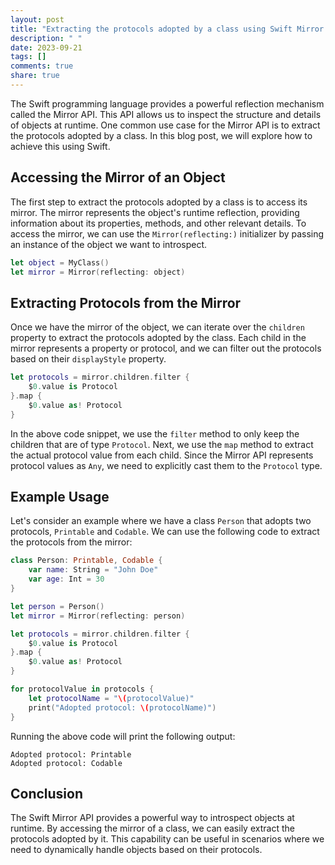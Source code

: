 ```yaml
---
layout: post
title: "Extracting the protocols adopted by a class using Swift Mirror API"
description: " "
date: 2023-09-21
tags: []
comments: true
share: true
---
```


The Swift programming language provides a powerful reflection mechanism called the Mirror API. This API allows us to inspect the structure and details of objects at runtime. One common use case for the Mirror API is to extract the protocols adopted by a class. In this blog post, we will explore how to achieve this using Swift.

## Accessing the Mirror of an Object ##

The first step to extract the protocols adopted by a class is to access its mirror. The mirror represents the object's runtime reflection, providing information about its properties, methods, and other relevant details. To access the mirror, we can use the `Mirror(reflecting:)` initializer by passing an instance of the object we want to introspect.

```swift
let object = MyClass()
let mirror = Mirror(reflecting: object)
```

## Extracting Protocols from the Mirror ##

Once we have the mirror of the object, we can iterate over the `children` property to extract the protocols adopted by the class. Each child in the mirror represents a property or protocol, and we can filter out the protocols based on their `displayStyle` property.

```swift
let protocols = mirror.children.filter {
    $0.value is Protocol
}.map {
    $0.value as! Protocol
}
```

In the above code snippet, we use the `filter` method to only keep the children that are of type `Protocol`. Next, we use the `map` method to extract the actual protocol value from each child. Since the Mirror API represents protocol values as `Any`, we need to explicitly cast them to the `Protocol` type.

## Example Usage ##

Let's consider an example where we have a class `Person` that adopts two protocols, `Printable` and `Codable`. We can use the following code to extract the protocols from the mirror:

```swift
class Person: Printable, Codable {
    var name: String = "John Doe"
    var age: Int = 30
}

let person = Person()
let mirror = Mirror(reflecting: person)

let protocols = mirror.children.filter {
    $0.value is Protocol
}.map {
    $0.value as! Protocol
}

for protocolValue in protocols {
    let protocolName = "\(protocolValue)"
    print("Adopted protocol: \(protocolName)")
}
```

Running the above code will print the following output:

```
Adopted protocol: Printable
Adopted protocol: Codable
```

## Conclusion ##

The Swift Mirror API provides a powerful way to introspect objects at runtime. By accessing the mirror of a class, we can easily extract the protocols adopted by it. This capability can be useful in scenarios where we need to dynamically handle objects based on their protocols.